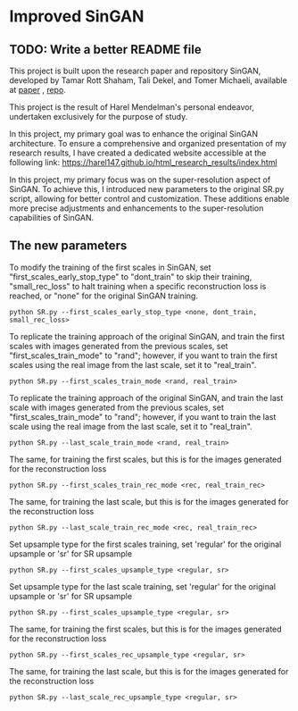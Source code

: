 # Improved SinGAN

## TODO: Write a better README file

This project is built upon the research paper and repository SinGAN, developed by Tamar Rott Shaham, Tali Dekel, and Tomer Michaeli, available at [paper](https://arxiv.org/pdf/1905.01164.pdf)  , [repo](https://github.com/tamarott/SinGAN).

This project is the result of Harel Mendelman's personal endeavor, undertaken exclusively for the purpose of study.

In this project, my primary goal was to enhance the original SinGAN architecture. To ensure a comprehensive and organized presentation of my research results, I have created a dedicated website accessible at the following link: https://harel147.github.io/html_research_results/index.html

In this project, my primary focus was on the super-resolution aspect of SinGAN. To achieve this, I introduced new parameters to the original SR.py script, allowing for better control and customization. These additions enable more precise adjustments and enhancements to the super-resolution capabilities of SinGAN.

## The new parameters

To modify the training of the first scales in SinGAN, set "first_scales_early_stop_type" to "dont_train" to skip their training, "small_rec_loss" to halt training when a specific reconstruction loss is reached, or "none" for the original SinGAN training.
```
python SR.py --first_scales_early_stop_type <none, dont_train, small_rec_loss>
```

To replicate the training approach of the original SinGAN, and train the first scales with images generated from the previous scales, set "first_scales_train_mode" to "rand"; however, if you want to train the first scales using the real image from the last scale, set it to "real_train".
```
python SR.py --first_scales_train_mode <rand, real_train>
```
To replicate the training approach of the original SinGAN, and train the last scale with images generated from the previous scales, set "first_scales_train_mode" to "rand"; however, if you want to train the last scale using the real image from the last scale, set it to "real_train".
```
python SR.py --last_scale_train_mode <rand, real_train>
```

The same, for training the first scales, but this is for the images generated for the reconstruction loss 
```
python SR.py --first_scales_train_rec_mode <rec, real_train_rec>
```

The same, for training the last scale, but this is for the images generated for the reconstruction loss 
```
python SR.py --last_scale_train_rec_mode <rec, real_train_rec>
```

Set upsample type for the first scales training, set 'regular' for the original upsample or 'sr'  for SR upsample
```
python SR.py --first_scales_upsample_type <regular, sr>
```

Set upsample type for the last scale training, set 'regular' for the original upsample or 'sr'  for SR upsample
```
python SR.py --first_scales_upsample_type <regular, sr>
```

The same, for training the first scales, but this is for the images generated for the reconstruction loss
```
python SR.py --first_scales_rec_upsample_type <regular, sr>
```

The same, for training the last scale, but this is for the images generated for the reconstruction loss
```
python SR.py --last_scale_rec_upsample_type <regular, sr>
```